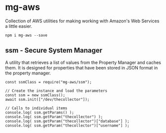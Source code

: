 # mg-aws

Collection of AWS utilities for making working with Amazon's Web Services a little easier.

```
npm i mg-aws --save
```

## ssm - Secure System Manager

A utility that retrieves a list of values from the Property Manager and caches them.  It is designed for properties that have been stored in JSON format in the property manager.

```
const ssmClass = require("mg-aws/ssm");

// Create the instance and load the parameters
const ssm = new ssmClass();
await ssm.init(["/dev/thecollector"]);

// Calls to individual items
console.log( ssm.getParams() );
console.log( ssm.getParam("thecollector") );
console.log( ssm.getParam("thecollector")["database"] );
console.log( ssm.getParam("thecollector")["username"] );
```
